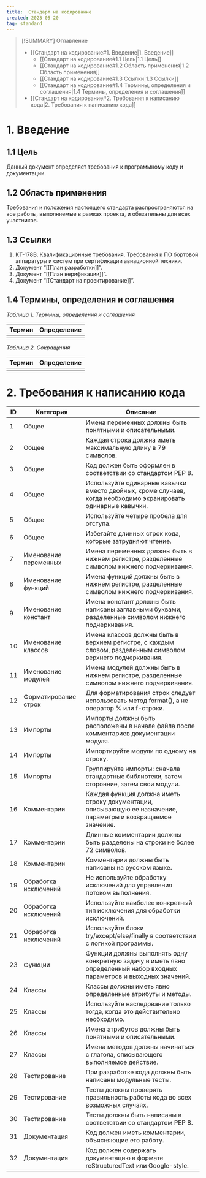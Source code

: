```yaml
---
title:  Стандарт на кодирование
created: 2023-05-20
tag: standard
---
```


>[!SUMMARY] Оглавление
>- [[Стандарт на кодирование#1. Введение|1. Введение]]
>    - [[Стандарт на кодирование#1.1 Цель|1.1 Цель]]
>    - [[Стандарт на кодирование#1.2 Область применения|1.2 Область применения]]
>    - [[Стандарт на кодирование#1.3 Ссылки|1.3 Ссылки]]
>    - [[Стандарт на кодирование#1.4 Термины, определения и соглашения|1.4 Термины, определения и соглашения]]
>- [[Стандарт на кодирование#2.  Требования к написанию кода|2.  Требования к написанию кода]]

# 1. Введение

## 1.1 Цель

Данный документ определяет требования к программному коду и документации.

## 1.2 Область применения

Требования и положения настоящего стандарта распространяются на все работы, выполняемые в рамках проекта, и обязательны для всех участников.

## 1.3 Ссылки

1.  КТ-178В. Квалификационные требования. Требования к ПО бортовой аппаратуры и систем при сертификации авиационной техники.
2.  Документ “[[План разработки]]”.
3.  Документ “[[План верификации]]”.
4.  Документ “[[Стандарт на проектирование]]”.


## 1.4 Термины, определения и соглашения

*Таблица 1. Термины, определения и соглашения*

| Термин | Определение |
| ------ | ----------- |
|        |             |

*Таблица 2. Сокращения*

| Термин | Определение |
| ------ | ----------- |
|        |             |

# 2.  Требования к написанию кода

| ID | Категория | Описание |
| --- | --- | --- |
| 1 | Общее | Имена переменных должны быть понятными и описательными. |
| 2 | Общее | Каждая строка должна иметь максимальную длину в 79 символов. |
| 3 | Общее | Код должен быть оформлен в соответствии со стандартом PEP 8. |
| 4 | Общее | Используйте одинарные кавычки вместо двойных, кроме случаев, когда необходимо экранировать одинарные кавычки. |
| 5 | Общее | Используйте четыре пробела для отступа. |
| 6 | Общее | Избегайте длинных строк кода, которые затрудняют чтение. |
| 7 | Именование переменных | Имена переменных должны быть в нижнем регистре, разделенные символом нижнего подчеркивания. |
| 8 | Именование функций | Имена функций должны быть в нижнем регистре, разделенные символом нижнего подчеркивания. |
| 9 | Именование констант | Имена констант должны быть написаны заглавными буквами, разделенные символом нижнего подчеркивания. |
| 10 | Именование классов | Имена классов должны быть в верхнем регистре, с каждым словом, разделенным символом верхнего подчеркивания. |
| 11 | Именование модулей | Имена модулей должны быть в нижнем регистре, разделенные символом нижнего подчеркивания. |
| 12 | Форматирование строк | Для форматирования строк следует использовать метод format(), а не оператор % или f-строки. |
| 13 | Импорты | Импорты должны быть расположены в начале файла после комментариев документации модуля. |
| 14 | Импорты | Импортируйте модули по одному на строку. |
| 15 | Импорты | Группируйте импорты: сначала стандартные библиотеки, затем сторонние, затем свои модули. |
| 16 | Комментарии | Каждая функция должна иметь строку документации, описывающую ее назначение, параметры и возвращаемое значение. |
| 17 | Комментарии | Длинные комментарии должны быть разделены на строки не более 72 символов. |
| 18 | Комментарии | Комментарии должны быть написаны на русском языке. |
| 19 | Обработка исключений | Не используйте обработку исключений для управления потоком выполнения. |
| 20 | Обработка исключений | Используйте наиболее конкретный тип исключения для обработки исключений. |
| 21 | Обработка исключений | Используйте блоки try/except/else/finally в соответствии с логикой программы. |
| 23 | Функции | Функции должны выполнять одну конкретную задачу и иметь явно определенный набор входных параметров и выходных значений. |
| 24 | Классы | Классы должны иметь явно определенные атрибуты и методы. |
| 25 | Классы | Используйте наследование только тогда, когда это действительно необходимо. |
| 26 | Классы | Имена атрибутов должны быть понятными и описательными. |
| 27 | Классы | Имена методов должны начинаться с глагола, описывающего выполняемое действие. |
| 28 | Тестирование | При разработке кода должны быть написаны модульные тесты. |
| 29 | Тестирование | Тесты должны проверять правильность работы кода во всех возможных случаях. |
| 30 | Тестирование | Тесты должны быть написаны в соответствии со стандартом PEP 8. |
| 31 | Документация | Код должен иметь комментарии, объясняющие его работу. |
| 32 | Документация | Код должен содержать документацию в формате reStructuredText или Google-style. |